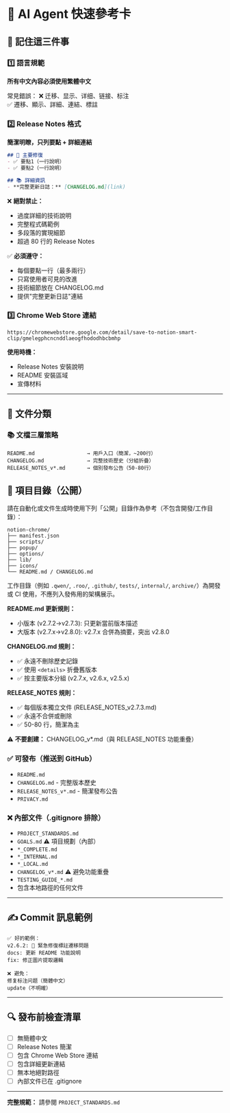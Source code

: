 # 🤖 AI Agent 快速參考卡

## 📌 記住這三件事

### 1️⃣ 語言規範
**所有中文內容必須使用繁體中文**

常見錯誤：
❌ 迁移、显示、详细、链接、标注  
✅ 遷移、顯示、詳細、連結、標註

### 2️⃣ Release Notes 格式
**簡潔明瞭，只列要點 + 詳細連結**

```markdown
## 🔴 主要修復
- ✅ 要點1（一行說明）
- ✅ 要點2（一行說明）

## 📚 詳細資訊
- **完整更新日誌：** [CHANGELOG.md](link)
```

❌ **絕對禁止：**
- 過度詳細的技術說明
- 完整程式碼範例
- 多段落的實現細節
- 超過 80 行的 Release Notes

✅ **必須遵守：**
- 每個要點一行（最多兩行）
- 只寫使用者可見的改進
- 技術細節放在 CHANGELOG.md
- 提供"完整更新日誌"連結

### 3️⃣ Chrome Web Store 連結
```
https://chromewebstore.google.com/detail/save-to-notion-smart-clip/gmelegphcncnddlaeogfhododhbcbmhp
```

**使用時機：**
- Release Notes 安裝說明
- README 安裝區域
- 宣傳材料

---

## 📂 文件分類

### 📚 文檔三層策略
```
README.md                 → 用戶入口（簡潔，~200行）
CHANGELOG.md              → 完整技術歷史（分組折疊）
RELEASE_NOTES_v*.md       → 個別發布公告（50-80行）
```

## 📁 項目目錄（公開）

請在自動化或文件生成時使用下列「公開」目錄作為參考（不包含開發/工作目錄）：

```
notion-chrome/
├── manifest.json
├── scripts/
├── popup/
├── options/
├── lib/
├── icons/
└── README.md / CHANGELOG.md
```

工作目錄（例如 `.qwen/`, `.roo/`, `.github/`, `tests/`, `internal/`, `archive/`）為開發或 CI 使用，不應列入發佈用的架構展示。


**README.md 更新規則：**
- 小版本 (v2.7.2→v2.7.3): 只更新當前版本描述
- 大版本 (v2.7.x→v2.8.0): v2.7.x 合併為摘要，突出 v2.8.0

**CHANGELOG.md 規則：**
- ✅ 永遠不刪除歷史記錄
- ✅ 使用 `<details>` 折疊舊版本
- ✅ 按主要版本分組 (v2.7.x, v2.6.x, v2.5.x)

**RELEASE_NOTES 規則：**
- ✅ 每個版本獨立文件 (RELEASE_NOTES_v2.7.3.md)
- ✅ 永遠不合併或刪除
- ✅ 50-80 行，簡潔為主

⚠️ **不要創建：** CHANGELOG_v*.md（與 RELEASE_NOTES 功能重疊）

### ✅ 可發布（推送到 GitHub）
- `README.md`
- `CHANGELOG.md` - 完整版本歷史
- `RELEASE_NOTES_v*.md` - 簡潔發布公告
- `PRIVACY.md`

### ❌ 內部文件（.gitignore 排除）
- `PROJECT_STANDARDS.md`
- `GOALS.md` ⚠️ 項目規劃（內部）
- `*_COMPLETE.md`
- `*_INTERNAL.md`
- `*_LOCAL.md`
- `CHANGELOG_v*.md` ⚠️ 避免功能重疊
- `TESTING_GUIDE_*.md`
- 包含本地路徑的任何文件

---

## ✍️ Commit 訊息範例

```
✅ 好的範例：
v2.6.2: 🔴 緊急修復標註遷移問題
docs: 更新 README 功能說明
fix: 修正圖片提取邏輯

❌ 避免：
修复标注问题（簡體中文）
update（不明確）
```

---

## 🔍 發布前檢查清單

- [ ] 無簡體中文
- [ ] Release Notes 簡潔
- [ ] 包含 Chrome Web Store 連結
- [ ] 包含詳細更新連結
- [ ] 無本地絕對路徑
- [ ] 內部文件已在 .gitignore

---

**完整規範：** 請參閱 `PROJECT_STANDARDS.md`
